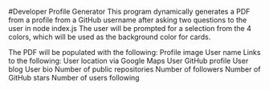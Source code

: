 #Developer Profile Generator
This program dynamically generates a PDF from a profile from a GitHub username after asking  two questions to the user in
 node index.js
The user will be prompted for a selection from the 4 colors, which will be used as the background color for cards.

The PDF will be populated with the following:
Profile image
User name
Links to the following:
User location via Google Maps
User GitHub profile
User blog
User bio
Number of public repositories
Number of followers
Number of GitHub stars
Number of users following
